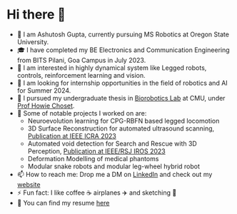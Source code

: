 # Hi there 👋

- 🏫 I am Ashutosh Gupta, currently pursuing MS Robotics at Oregon State University.
- 🎓 I have completed my BE Electronics and Communication Engineering from BITS Pilani, Goa Campus in July 2023.
- 🧠 I am interested in highly dynamical system like Legged robots, controls, reinforcement learning and vision.
- 💼 I am looking for internship opportunities in the field of robotics and AI for Summer 2024.
- 🔬 I pursued my undergraduate thesis in [Biorobotics Lab](http://biorobotics.ri.cmu.edu/index.php) at CMU, under [Prof Howie Choset](https://www.ri.cmu.edu/ri-faculty/howie-choset/).
- 🚀 Some of notable projects I worked on are:
  - Neuroevolution learning for CPG-RBFN based legged locomotion
  - 3D Surface Reconstruction for automated ultrasound scanning, [Publication at IEEE ICRA 2023](https://ieeexplore.ieee.org/document/10161513)
  - Automated void detection for Search and Rescue with 3D Perception, [Publication at IEEE/RSJ IROS 2023](https://ieeexplore.ieee.org/document/10341454/)
  - Deformation Modelling of medical phantoms
  - Modular snake robots and modular leg-wheel hybrid robot
- 📫 How to reach me: Drop me a DM on [LinkedIn](https://www.linkedin.com/in/ashutosh-gupta781/) and check out my [website](https://ashutosh781.github.io/)
- ⚡ Fun fact: I like coffee ☕ airplanes ✈️ and sketching 🎨
- 📝 You can find my resume [here](https://drive.google.com/file/d/1AqzNfTDYa_7IPigrYaiSDW5cHXKaIIks/view?usp=drive_link)
